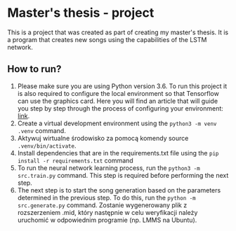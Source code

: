 # Master's thesis - project

This is a project that was created as part of creating my master's thesis. It is a program that creates new songs using the capabilities of the LSTM network.

## How to run?

1. Please make sure you are using Python version 3.6. To run this project it is also required to configure the local environment so that Tensorflow can use the graphics card. Here you will find an article that will guide you step by step through the process of configuring your environment: [link](https://towardsdatascience.com/how-to-install-tensorflow-gpu-on-ubuntu-18-04-1c1d2d6d6fd2).
2. Create a virtual development environment using the `python3 -m venv .venv` command.
3. Aktywuj wirtualne środowisko za pomocą komendy source `.venv/bin/activate`.
4. Install dependencies that are in the requirements.txt file using the `pip install -r requirements.txt` command
5. To run the neural network learning process, run the `python3 -m src.train.py` command. This step is required before performing the next step.
6. The next step is to start the song generation based on the parameters determined in the previous step. To do this, run the `python -m src.generate.py` command. Zostanie wygenerowany plik z rozszerzeniem .mid, który następnie w celu weryfikacji należy uruchomić w odpowiednim programie (np. LMMS na Ubuntu).
